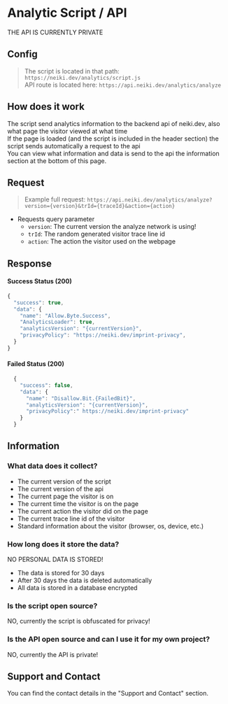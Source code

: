 # Analytic Script / API

<p class="tip">THE API IS CURRENTLY PRIVATE</p>

## Config

  > The script is located in that path: `https://neiki.dev/analytics/script.js` <br>
  > API route is located here: `https://api.neiki.dev/analytics/analyze`

## How does it work

The script send analytics information to the backend api of neiki.dev, also what page the visitor viewed at what time <br>
If the page is loaded (and the script is included in the header section) the script sends automatically a request to the api <br>
You can view what information and data is send to the api the information section at the bottom of this page.

## Request

> Example full request: `https://api.neiki.dev/analytics/analyze?version={version}&trId={traceId}&action={action}`

* Requests query parameter
  * `version`: The current version the analyze network is using!
  * `trId`: The random generated visitor trace line id
  * `action`: The action the visitor used on the webpage

## Response

#### Success Status (200)

```js
{
  "success": true,
  "data": {
    "name": "Allow.Byte.Success",
    "AnalyticsLoader": true,
    "analyticsVersion": "{currentVersion}",
    "privacyPolicy": "https://neiki.dev/imprint-privacy",
  }
}
```

#### Failed Status (200)

```js
  {
    "success": false,
    "data": {
      "name": "Disallow.Bit.{FailedBit}",
      "analyticsVersion": "{currentVersion}",
      "privacyPolicy":" https://neiki.dev/imprint-privacy"
    }
  }
```

## Information

### What data does it collect?
* The current version of the script
* The current version of the api
* The current page the visitor is on
* The current time the visitor is on the page
* The current action the visitor did on the page
* The current trace line id of the visitor
* Standard information about the visitor (browser, os, device, etc.)

### How long does it store the data?
  <p class="warn"> NO PERSONAL DATA IS STORED! </p>

* The data is stored for 30 days
* After 30 days the data is deleted automatically
* All data is stored in a database encrypted

### Is the script open source? 
  <p class="warn"> NO, currently the script is obfuscated for privacy! </p>

### Is the API open source and can I use it for my own project? 
  <p class="warn"> NO, currently the API is private! </p>

## Support and Contact
You can find the contact details in the "Support and Contact" section.

